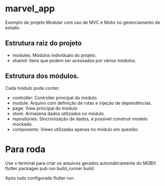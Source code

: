 # marvel_app

Exemplo de projeto Modular com uso de MVC e Mobx no gerenciamento de estado.

## Estrutura raiz do projeto

- modules: Módulos individuais do projeto.
- shared: Itens que podem ser acessados por vários módulos.

## Estrutura dos módulos.

Cada módulo pode conter:

- controller: Controller principal do módulo.
- module: Arquivo com definição de rotas e injeção de dependências.
- page: View principal do módulo
- store: Armazena dados utilizados no módulo.
- repositories: Sincronização de dados, é possível construir modelo mockado.
- components: Views utilizadas apenas no módulo em questão.

# Para roda

Use o terminal para criar os arquivos gerados automáticamente do MOBX
flutter packages pub run build_runner build

Após tudo configurado
flutter run
